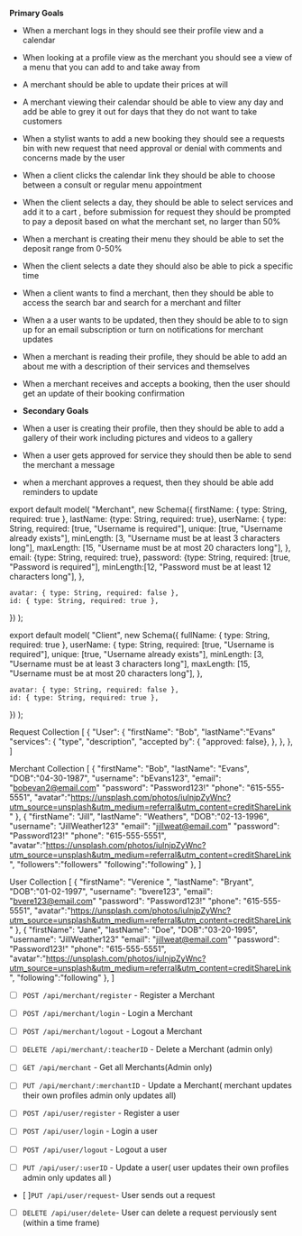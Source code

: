 **Primary Goals**

- When a merchant logs in they should see their profile view and a calendar
- When looking at a profile view as the merchant you should see a view of a menu that you can add to and take away from
- A merchant should be able to update their prices at will
- A merchant viewing their calendar should be able to view any day and add be able to grey it out for days that they do not want to take customers
- When a stylist wants to add a new booking they should see a requests bin with new request that need approval or denial with comments and concerns made by the user
- When a client clicks the calendar link they should be able to choose between a consult or regular menu appointment
- When the client selects a day, they should be able to select services and add it to a cart , before submission for request they should be prompted to pay a deposit based on what the merchant set, no larger than 50%
- When a merchant is creating their menu they should be able to set the deposit range from 0-50%
- When the client selects a date they should also be able to pick a specific time
- When a client wants to find a merchant, then they should be able to access the search bar and search for a merchant and filter
- When a a user wants to be updated, then they should be able to to sign up for an email subscription or turn on notifications for merchant updates
- When a merchant is reading their profile, they should be able to add an about me with a description of their services and themselves
- When a merchant receives and accepts a booking, then the user should get an update of their booking confirmation
- **Secondary Goals**

- When a user is creating their profile, then they should be able to add a gallery of their work including pictures and videos to a gallery
- When a user gets approved for service they should then be able to send the merchant a message
- when a merchant approves a request, then they should be able add reminders to update

export default model(
"Merchant",
new Schema({
firstName: { type: String, required: true },
lastName: {type: String, required: true},
userName: {
type: String,
required: [true, "Username is required"],
unique: [true, "Username already exists"],
minLength: [3, "Username must be at least 3 characters long"],
maxLength: [15, "Username must be at most 20 characters long"],
},
email: {type: String, required: true},
password: {type: String, required: [true, "Password is required"],
minLength:[12, "Password must be at least 12 characters long"],
},

    avatar: { type: String, required: false },
    id: { type: String, required: true },

})
);

export default model(
"Client",
new Schema({
fullName: { type: String, required: true },
userName: {
type: String,
required: [true, "Username is required"],
unique: [true, "Username already exists"],
minLength: [3, "Username must be at least 3 characters long"],
maxLength: [15, "Username must be at most 20 characters long"],
},

    avatar: { type: String, required: false },
    id: { type: String, required: true },

})
);

Request Collection
[
{
"User": {
"firstName": "Bob",
"lastName":"Evans"
"services": { "type",
"description",
"accepted by": {
"approved: false},
},
},
},
]

Merchant Collection
[
{
"firstName": "Bob",
"lastName": "Evans",
"DOB":"04-30-1987",
"username": "bEvans123",
"email": "bobevan2@email.com"
"password": "Password123!"
"phone": "615-555-5551",
"avatar":"https://unsplash.com/photos/iulnjpZyWnc?utm_source=unsplash&utm_medium=referral&utm_content=creditShareLink"
},
{
"firstName": "Jill",
"lastName": "Weathers",
"DOB":"02-13-1996",
"username": "JillWeather123"
"email": "jillweat@email.com"
"password": "Password123!"
"phone": "615-555-5551",
"avatar":"https://unsplash.com/photos/iulnjpZyWnc?utm_source=unsplash&utm_medium=referral&utm_content=creditShareLink",
"followers":"followers"
"following":"following"
},
]

User Collection
[
{
"firstName": "Verenice ",
"lastName": "Bryant",
"DOB":"01-02-1997",
"username": "bvere123",
"email": "bvere123@email.com"
"password": "Password123!"
"phone": "615-555-5551",
"avatar":"https://unsplash.com/photos/iulnjpZyWnc?utm_source=unsplash&utm_medium=referral&utm_content=creditShareLink"
},
{
"firstName": "Jane",
"lastName": "Doe",
"DOB":"03-20-1995",
"username": "JillWeather123"
"email": "jillweat@email.com"
"password": "Password123!"
"phone": "615-555-5551",
"avatar":"https://unsplash.com/photos/iulnjpZyWnc?utm_source=unsplash&utm_medium=referral&utm_content=creditShareLink",
"following":"following"
},
]

- [ ] `POST /api/merchant/register` - Register a Merchant
- [ ] `POST /api/merchant/login` - Login a Merchant
- [ ] `POST /api/merchant/logout` - Logout a Merchant
- [ ] `DELETE /api/merchant/:teacherID` - Delete a Merchant (admin only)
- [ ] `GET /api/merchant` - Get all Merchants(Admin only)
- [ ] `PUT /api/merchant/:merchantID` - Update a Merchant( merchant updates their own profiles admin only updates all)

- [ ] `POST /api/user/register` - Register a user
- [ ] `POST /api/user/login` - Login a user
- [ ] `POST /api/user/logout` - Logout a user
- [ ] `PUT /api/user/:userID` - Update a user( user updates their own profiles admin only updates all )
- [ ]`PUT /api/user/request`- User sends out a request
- [ ] `DELETE /api/user/delete`- User can delete a request perviously sent (within a time frame)
